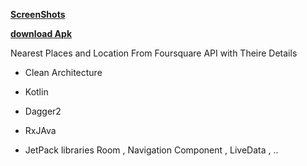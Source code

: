  
 
 
[**ScreenShots** ](http://sanaebadi.info/balad/ScreenShots.png)

[**download Apk**](http://sanaebadi.info/balad/app-release.apk)
 
 Nearest Places and Location From Foursquare API with Theire Details 
 
 
- Clean Architecture
 
 - Kotlin

 - Dagger2

 - RxJAva

 - JetPack libraries Room , Navigation Component , LiveData , ..






